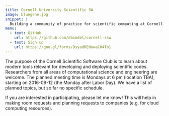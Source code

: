 ```yaml
---
title: Cornell University Scientific SW
image: bluegene.jpg
snippet: |
  Building a community of practice for scientific computing at Cornell.
menu:
  - text: GitHub
    url: https://github.com/dbindel/cornell-ssw
  - text: Sign up
    url: https://goo.gl/forms/DsyadREHowaC04To1
---
```


The purpose of the Cornell Scientific Software Club is to learn about modern tools relevant for developing and deploying scientific codes. Researchers from all areas of computational science and engineering are welcome. The planned meeting time is Mondays at 6 pm (location TBA), starting on 2016-09-12 (the Monday after Labor Day). We have a list of planned topics, but so far no specific schedule.

If you are interested in participating, please let me know! This will help in making room requests and planning requests to companies (e.g. for cloud computing resources).
